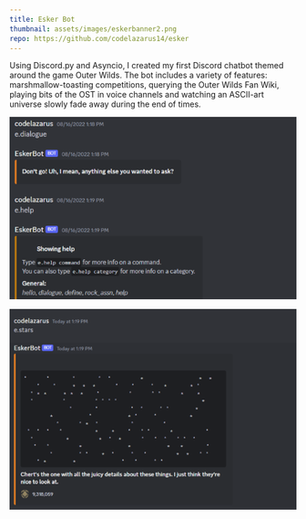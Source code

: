 ```yaml
---
title: Esker Bot
thumbnail: assets/images/eskerbanner2.png
repo: https://github.com/codelazarus14/esker
---
```


Using Discord.py and Asyncio, I created my first Discord chatbot themed around the game Outer Wilds. The bot includes a variety of features: marshmallow-toasting competitions, querying the Outer Wilds Fan Wiki, playing bits of the OST in voice channels and watching an ASCII-art universe slowly fade away during the end of times.


![Image of the discord bot in use](../assets/images/eskerbot.png)

![Image of the discord bot in use](../assets/images/eskerbot2.png)
